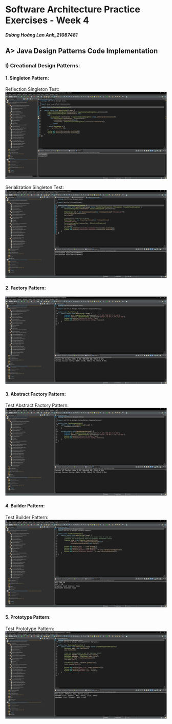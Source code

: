 # Software Architecture Practice Exercises - Week 4

##### Dương Hoàng Lan Anh_21087481

## A> Java Design Patterns Code Implementation

### I) Creational Design Patterns:

#### 1. Singleton Pattern:
Reflection Singleton Test:
![Reflection Singleton Test](proof_images/ReflectionSingletonTest.png)

Serialization Singleton Test:
![Serialization Singleton Test](proof_images/SingletonSerializedTest.png)

#### 2. Factory Pattern:
![Test Factory Pattern](proof_images/TestFactoryPattern.png)

#### 3. Abstract Factory Pattern:
Test Abstract Factory Pattern:
![Test Abstract Factory Pattern](proof_images/TestAbstractFactoryPattern.png)

#### 4. Builder Pattern:
Test Builder Pattern:
![Test Builder Pattern](proof_images/TestBuilderPattern.png)

#### 5. Prototype Pattern:
Test Prototype Pattern:
![Test Prototype Pattern](proof_images/TestPrototypePattern.png)
